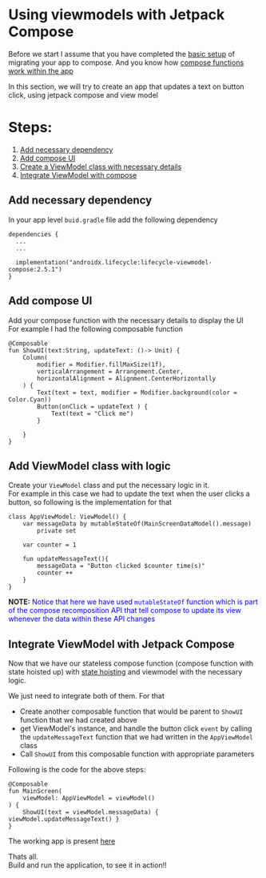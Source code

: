 # Using viewmodels with Jetpack Compose

Before we start I assume that you have completed the [basic setup](https://github.com/litoco/Docs/tree/main/AndroidDocs/jetpack-compose/migrating-to-compose#readme) of migrating your app to compose. And you know how [compose functions work within the app](https://developer.android.com/jetpack/compose/state)

In this section, we will try to create an app that updates a text on button click, using jetpack compose and view model

# Steps:

1. [Add necessary dependency](https://github.com/litoco/Docs/edit/main/AndroidDocs/jetpack-compose/migrating-to-compose/compose_and_viewmodels/README.md#add-necessary-dependency)
2. [Add compose UI](https://github.com/litoco/Docs/edit/main/AndroidDocs/jetpack-compose/migrating-to-compose/compose_and_viewmodels/README.md#add-compose-ui)
3. [Create a ViewModel class with necessary details](https://github.com/litoco/Docs/edit/main/AndroidDocs/jetpack-compose/migrating-to-compose/compose_and_viewmodels/README.md#add-viewmodel-class-with-logic)
4. [Integrate ViewModel with compose](https://github.com/litoco/Docs/edit/main/AndroidDocs/jetpack-compose/migrating-to-compose/compose_and_viewmodels/README.md#integrate-viewmodel-with-jetpack-compose)


## Add necessary dependency

In your app level `buid.gradle` file add the following dependency
```
dependencies {
  ...
  ...
  
  implementation("androidx.lifecycle:lifecycle-viewmodel-compose:2.5.1")
}
```

## Add compose UI

Add your compose function with the necessary details to display the UI\
For example I had the following composable function
```
@Composable
fun ShowUI(text:String, updateText: ()-> Unit) {
    Column(
        modifier = Modifier.fillMaxSize(1f),
        verticalArrangement = Arrangement.Center,
        horizontalAlignment = Alignment.CenterHorizontally
    ) {
        Text(text = text, modifier = Modifier.background(color = Color.Cyan))
        Button(onClick = updateText ) {
            Text(text = "Click me")
        }

    }
}
```

## Add ViewModel class with logic

Create your `ViewModel` class and put the necessary logic in it.\
For example in this case we had to update the text when the user clicks a button, so following is the implementation for that

```
class AppViewModel: ViewModel() {
    var messageData by mutableStateOf(MainScreenDataModel().message)
        private set

    var counter = 1

    fun updateMessageText(){
        messageData = "Button clicked $counter time(s)"
        counter ++
    }
}
```

**NOTE:**
<span style="color: blue;">Notice that here we have used `mutableStateOf` function which is part of the compose recomposition API that tell compose to update its view whenever the data within these API changes</span>


## Integrate ViewModel with Jetpack Compose

Now that we have our stateless compose function (compose function with state hoisted up) with [state hoisting](https://developer.android.com/jetpack/compose/architecture#udf) and viewmodel with the necessary logic. 

We just need to integrate both of them. For that 
  - Create another composable function that would be parent to `ShowUI` function that we had created above
  - get ViewModel's instance, and handle the button click `event` by calling the `updateMessageText` function that we had written in the `AppViewModel` class
  - Call `ShowUI` from this composable function with appropriate parameters

Following is the code for the above steps:
```
@Composable
fun MainScreen(
    viewModel: AppViewModel = viewModel()
) {
    ShowUI(text = viewModel.messageData) { viewModel.updateMessageText() }
}
```

The working app is present [here](https://github.com/litoco/SmallProjects/tree/12845dca680e8a78ad0ec2cec5ee15de918e0129)

Thats all. \
Build and run the application, to see it in action!!
